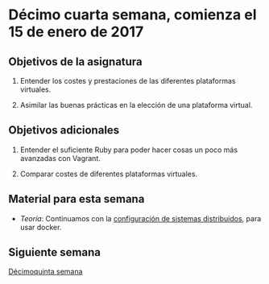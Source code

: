 # Décimo cuarta semana, comienza el 15 de enero de 2017


## Objetivos de la asignatura

1. Entender los costes y prestaciones de las diferentes plataformas virtuales.

2. Asimilar las buenas prácticas en la elección de una plataforma virtual. 

## Objetivos adicionales

1. Entender el suficiente Ruby para poder hacer cosas un poco más avanzadas con Vagrant.

2. Comparar costes de diferentes plataformas virtuales. 

## Material para esta semana

* *Teoría*: Continuamos con
  la
  [configuración de sistemas distribuidos](http://jj.github.io/CC/documentos/temas/Orquestacion#configuracin-de-sistemas-distribuidos),
  para usar docker.


## Siguiente semana

[Décimoquinta semana](15-semana.md)
